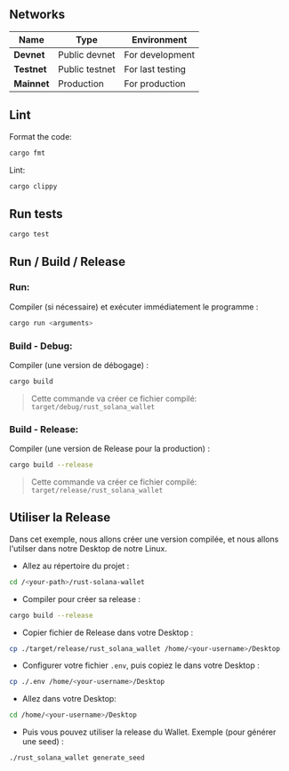 ## Networks

| Name         | Type              | Environment      |
|--------------|-------------------|------------------|
| **Devnet**   | Public devnet     | For development  |
| **Testnet**  | Public testnet    | For last testing |
| **Mainnet**  | Production        | For production   |



## Lint

Format the code:

```bash
cargo fmt
```

Lint:

```bash
cargo clippy
```



## Run tests

```bash
cargo test
```



## Run / Build / Release

### Run:

Compiler (si nécessaire) et exécuter immédiatement le programme :

```bash
cargo run <arguments>
```


### Build - Debug:

Compiler (une version de débogage) :

```bash
cargo build
```

> Cette commande va créer ce fichier compilé: `target/debug/rust_solana_wallet`


### Build - Release:

Compiler (une version de Release pour la production) :

```bash
cargo build --release
```

> Cette commande va créer ce fichier compilé: `target/release/rust_solana_wallet`



## Utiliser la Release

Dans cet exemple, nous allons créer une version compilée, et nous allons l'utilser dans notre Desktop de notre Linux.

- Allez au répertoire du projet :

```bash
cd /<your-path>/rust-solana-wallet
```

- Compiler pour créer sa release :

```bash
cargo build --release
```

- Copier fichier de Release dans votre Desktop :

```bash
cp ./target/release/rust_solana_wallet /home/<your-username>/Desktop
```

- Configurer votre fichier `.env`, puis copiez le dans votre Desktop :

```bash
cp ./.env /home/<your-username>/Desktop
```

- Allez dans votre Desktop:

```bash
cd /home/<your-username>/Desktop
```

- Puis vous pouvez utiliser la release du Wallet. Exemple (pour générer une seed) :

```bash
./rust_solana_wallet generate_seed
```
